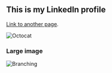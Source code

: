 
## This is my LinkedIn profile

[Link to another page](./https://www.linkedin.com/in/jacqueline-garrido-35018961).






![Octocat](https://github.githubassets.com/images/icons/emoji/octocat.png)

### Large image

![Branching](https://guides.github.com/activities/hello-world/branching.png)



